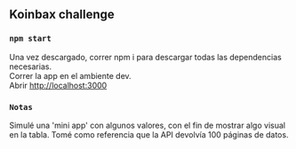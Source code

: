 

## Koinbax challenge

### `npm start`

Una vez descargado, correr npm i para descargar todas las dependencias necesarias.\
Correr la app en el ambiente dev.\
Abrir [http://localhost:3000](http://localhost:3000)

### `Notas`
Simulé una 'mini app' con algunos valores, con el fin de mostrar algo visual en la tabla.
Tomé como referencia que la API devolvía 100 páginas de datos.


